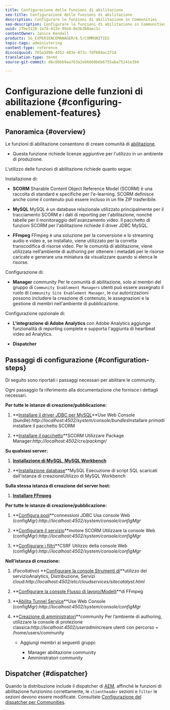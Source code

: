 ```yaml
---
title: Configurazione delle funzioni di abilitazione
seo-title: Configurazione delle funzioni di abilitazione
description: Configurare le funzioni di abilitazione in Communities
seo-description: Configurare le funzioni di abilitazione in Communities
uuid: 27be3128-1a7d-412e-99a9-6e3b3b0aec1c
contentOwner: Janice Kendall
products: SG_EXPERIENCEMANAGER/6.5/COMMUNITIES
topic-tags: administering
content-type: reference
discoiquuid: 765a3d9b-4552-403e-872c-fdf684ac271d
translation-type: tm+mt
source-git-commit: d6c8bbb9aa763a2eb6660b6b6755aba75241e394

---
```



# Configurazione delle funzioni di abilitazione {#configuring-enablement-features}

## Panoramica {#overview}

Le funzioni di abilitazione consentono di creare comunità di [abilitazione](overview.md#enablement-community).

* Questa funzione richiede licenze aggiuntive per l&#39;utilizzo in un ambiente di produzione.

L&#39;utilizzo delle funzioni di abilitazione richiede quanto segue:

Installazione di:

* **SCORM** Sharable Content Object Reference Model (SCORM) è una raccolta di standard e specifiche per l&#39;e-learning. SCORM definisce anche come il contenuto può essere incluso in un file ZIP trasferibile.

* **MySQL** MySQL è un database relazionale utilizzato principalmente per il tracciamento SCORM e i dati di reporting per l&#39;abilitazione, nonché tabelle per il monitoraggio dell&#39;avanzamento video. Il pacchetto di funzioni SCORM per l&#39;abilitazione richiede il driver JDBC MySQL.

* **FFmpeg** FFmpeg è una soluzione per la conversione e lo streaming audio e video e, se installato, viene utilizzato per la corretta transcodifica di risorse [](../../help/sites-authoring/default-components-foundation.md#video)video. Per le comunità di abilitazione, viene utilizzata nell’ambiente di authoring per ottenere i metadati per le risorse caricate e generare una miniatura da visualizzare quando si elenca le risorse.

Configurazione di:

* **Manager** community Per le comunità di abilitazione, solo ai membri del gruppo di `Community Enablement Managers` utenti può essere assegnato il ruolo di `Community Site Enablement Manager`, le cui autorizzazioni possono includere la creazione di contenuto, le assegnazioni e la gestione di membri nell&#39;ambiente di pubblicazione.

Configurazione opzionale di:

* **L&#39;integrazione di Adobe Analytics** con Adobe Analytics aggiunge funzionalità di reporting complete e supporta l&#39;aggiunta di heartbeat video ad Analytics.

* **Dispatcher**

## Passaggi di configurazione {#configuration-steps}

Di seguito sono riportati i passaggi necessari per abilitare le community.

Ogni passaggio fa riferimento alla documentazione che fornisce i dettagli necessari.

**Per tutte le istanze di creazione/pubblicazione:**

1. **[Installare il driver JDBC per MySQL](deploy-communities.md#jdbc-driver-for-mysql)**Use Web Console (bundle):*http://localhost:4502/system/console/bundles*Installare *prima*di installare il pacchetto SCORM

1. **[Installare il pacchetto](deploy-communities.md#scorm-package)**SCORM Utilizzare Package Manager:*http://localhost:4502/crx/packmgr/*

**Su qualsiasi server:**

1. **[Installazione di MySQL, MySQL Workbench](mysql.md)**

1. **[Installazione database](mysql.md#database-setup)**MySQL Esecuzione di script SQL scaricati dall&#39;istanza di creazioneUtilizzo di MySQL Workbench

**Sulla stessa istanza di creazione del server host:**

1. **[Installare FFmpeg](ffmpeg.md)**

**Per tutte le istanze di creazione/pubblicazione:**

1. **[Configura pool](mysql.md#configure-jdbc-connections)**connessioni JDBC Usa console Web (configMgr):*http://localhost:4502/system/console/configMgr*

1. **[Configurare il servizio](mysql.md#aem-communities-scormengine-service)**motore SCORM Utilizzare la console Web (configMgr):*http://localhost:4502/system/console/configMgr*

1. **[Configurare i filtri](mysql.md#adobe-granite-csrf-filter)**CSRF Utilizzo della console Web (configMgr):*http://localhost:4502/system/console/configMgr*

**Nell’istanza di creazione:**

1. (*Facoltativo*) **[Configurare la console Strumenti di](analytics.md)**utilizzo del servizioAnalytics, Distribuzione, Servizi cloud:*http://localhost:4502/etc/cloudservices/sitecatalyst.html*

1. **[Configurare la console Flusso di lavoro/Modelli](ffmpeg.md#configure-ffmpeg-transcoding-service)**di FFmpeg

1. **[Abilita Tunnel Service](deploy-communities.md#tunnel-service-on-author)**Use Web Console (configMgr):*http://localhost:4502/system/console/configMgr*

1. **[Creazione di amministratori](users.md#creating-community-members)**community Per l’ambiente di authoring, utilizzare la console di protezione classica:*http://localhost:4502/useradmin*creare utenti con percorso = /home/users/community

   * Aggiungi membri ai seguenti gruppi:

      * Manager abilitazione community
      * Amministratori community

## Dispatcher {#dispatcher}

Quando la distribuzione include il dispatcher di [AEM](https://helpx.adobe.com/experience-manager/dispatcher/using/dispatcher.html), affinché le funzioni di abilitazione funzionino correttamente, le `clientheader` sezioni e `filter` le sezioni devono essere modificate. Consultate [Configurazione del dispatcher per Communities](dispatcher.md#enablement).

